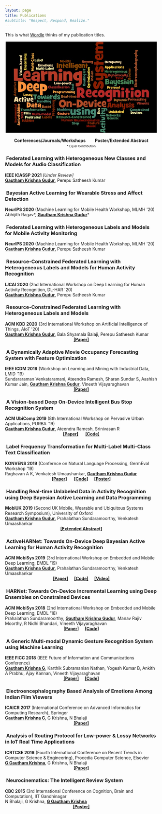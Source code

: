 ```yaml
---
layout: page
title: Publications
#subtitle: "Respect, Respond, Realize."
---
```


This is what <a href="http://wordle.net" target="_blank">Wordle</a> thinks of my publication titles.
<center><img src="/publications/wordcloud_research.jpeg" alt="Wordcloud of my publication titles" width="500" height="300"></center>
<!--[Wordcloud of my publication titles](/publications/wordcloud_research.jpeg?raw=True)-->

<p class="about-users">
<center><span class="fa fa-users about-icon"></span> <strong> Conferences/Journals/Workshops </strong>&nbsp;&nbsp;&nbsp;&nbsp;&nbsp;&nbsp;
<span class="fa fa-file about-icon"></span> <strong> Poster/Extended Abstract </strong></center>

<center><font size=1>* Equal Contribution</font></center>

<h3><span class="fa fa-users about-icon"></span> &nbsp;Federated Learning with Heterogeneous New Classes and Models for Audio Classification</h3>
<b>IEEE ICASSP 2021</b><i> [Under Review]</i><br>
<b><u>Gautham Krishna Gudur</u></b>, Perepu Satheesh Kumar
<!--<center><b><a href="https://2021.ieeeicassp.org/" target="_blank">[Paper]</a></b></center>-->
<!--<a href="https://aiotworkshop.github.io/" target="_blank">-->

<h3><span class="fa fa-users about-icon"></span> &nbsp;Bayesian Active Learning for Wearable Stress and Affect Detection</h3>
<b>NeurIPS 2020</b> (Machine Learning for Mobile Health Workshop, MLMH '20)<br>
Abhijith Ragav*, <b><u>Gautham Krishna Gudur</u></b>*
<!--<center><b><a href="https://sites.google.com/view/ml4mobilehealth-neurips-2020/" target="_blank">[Paper]</a></b></center>-->
<!--<a href="https://sites.google.com/view/ml4mobilehealth-neurips-2020/" target="_blank">-->

<h3><span class="fa fa-users about-icon"></span> &nbsp;Federated Learning with Heterogeneous Labels and Models for Mobile Activity Monitoring</h3>
<b>NeurIPS 2020</b> (Machine Learning for Mobile Health Workshop, MLMH '20)<br>
<b><u>Gautham Krishna Gudur</u></b>, Perepu Satheesh Kumar
<!--<center><b><a href="https://sites.google.com/view/ml4mobilehealth-neurips-2020/" target="_blank">[Paper]</a></b></center>-->
<!--<a href="https://sites.google.com/view/ml4mobilehealth-neurips-2020/" target="_blank">-->

<h3><span class="fa fa-users about-icon"></span> &nbsp;Resource-Constrained Federated Learning with Heterogeneous Labels and Models for Human Activity Recognition</h3>
<b>IJCAI 2020</b> (2nd International Workshop on Deep Learning for Human Activity Recognition, DL-HAR '20)<br>
<b><u>Gautham Krishna Gudur</u></b>, Perepu Satheesh Kumar
<!--<center><b><a href="https://keyplay.github.io/ijcai2020workshop/" target="_blank">[Paper]</a></b></center>->
<!--<a href="https://keyplay.github.io/ijcai2020workshop/" target="_blank">-->


<h3><span class="fa fa-users about-icon"></span> &nbsp;Resource-Constrained Federated Learning with Heterogeneous Labels and Models</h3>
<b>ACM KDD 2020</b> (3rd International Workshop on Artificial Intelligence of Things, AIoT '20)<br>
<b><u>Gautham Krishna Gudur</u></b>, Bala Shyamala Balaji, Perepu Satheesh Kumar
<center><b><a href="https://aiotworkshop.github.io/published/AIoT_10_Gudur_TechnicalPaper_KDD2020.pdf" target="_blank">[Paper]</a></b></center>
<!--<a href="https://aiotworkshop.github.io/" target="_blank">-->

<h3><span class="fa fa-users about-icon"></span> &nbsp;A Dynamically Adaptive Movie Occupancy Forecasting System with Feature Optimization</h3>
<b>IEEE ICDM 2019</b> (Workshop on Learning and Mining with Industrial Data, LMID '19)<br>
Sundararaman Venkataramani, Ateendra Ramesh, Sharan Sundar S, Aashish Kumar Jain, <b><u>Gautham Krishna Gudur</u></b>, Vineeth Vijayaraghavan
<center><b><a href="/publications/ICDMW_2019.pdf" target="_blank">[Paper]</a></b></center>
<!--<a href="https://ieeexplore.ieee.org/document/8955583" target="_blank">-->

<h3><span class="fa fa-users about-icon"></span> &nbsp;A Vision-based Deep On-Device Intelligent Bus Stop Recognition System</h3>
<b>ACM UbiComp 2019</b> (8th International Workshop on Pervasive Urban Applications, PURBA '19)<br>
<b><u>Gautham Krishna Gudur</u></b>, Ateendra Ramesh, Srinivasan R<br>
<center><b><a href="https://cpemis.eng.cmu.ac.th/~santi/purba2019/papers/p23.pdf" target="_blank">[Paper]</a> &nbsp;&nbsp;&nbsp;&nbsp;&nbsp;&nbsp;<a href="https://github.com/gauthamkrishna-g/Intelligent-Bus-Stop-Recognition-System" target="_blank">[Code]</a></b></center>
<!--<a href="https://dl.acm.org/doi/10.1145/3341162.3349323" target="_blank">-->

<h3><span class="fa fa-users about-icon"></span> &nbsp;Label Frequency Transformation for Multi-Label Multi-Class Text Classification</h3>
<b>KONVENS 2019</b> (Confernce on Natural Language Processing, GermEval Workshop '19)<br>
Raghavan A K, Venkatesh Umaashankar, <b><u>Gautham Krishna Gudur</u></b><br>
<center><b><a href="https://www.inf.uni-hamburg.de/en/inst/ab/lt/resources/data/germeval-2019-hmc/paper-8.pdf" target="_blank">[Paper]</a> &nbsp;&nbsp;&nbsp;&nbsp;&nbsp;&nbsp;<a href="https://github.com/oneraghavan/germeval-2019" target="_blank">[Code]</a>&nbsp;&nbsp;&nbsp;&nbsp;&nbsp;&nbsp;<a href="/publications/GermEval_Poster.pdf" target="_blank">[Poster]</a></b></center>
<!--<a href="http://2019.konvens.org/germeval" target="_blank">-->

<h3><span class="fa fa-file about-icon"></span> &nbsp;Handling Real-time Unlabeled Data in Activity Recognition using Deep Bayesian Active Learning and Data Programming</h3>
<b>MobiUK 2019</b> (Second UK Mobile, Wearable and Ubiquitous Systems Research Symposium), University of Oxford<br>
<b><u>Gautham Krishna Gudur</u></b>, Prahalathan Sundaramoorthy, Venkatesh Umaashankar
<center><b><a href="https://mobiuk.org/2019/abstract/S5-P4_Gudur_HandlingRealTimeUnlabeledData.pdf" target="_blank">[Extended Abstract]</a></b></center>
<!--<a href="https://mobiuk.org/programme2019.html" target="_blank">-->

<h3><span class="fa fa-users about-icon"></span> &nbsp;ActiveHARNet: Towards On-Device Deep Bayesian Active Learning for Human Activity Recognition</h3>
<b>ACM MobiSys 2019</b> (3rd International Workshop on Embedded and Mobile Deep Learning, EMDL '19)<br>
<b><u>Gautham Krishna Gudur</u></b>, Prahalathan Sundaramoorthy, Venkatesh Umaashankar
<center><b><a href="https://arxiv.org/pdf/1906.00108.pdf" target="_blank">[Paper]</a>&nbsp;&nbsp;&nbsp;&nbsp;&nbsp;&nbsp;<a href="https://github.com/gauthamkrishna-g/ActiveHARNet" target="_blank">[Code]</a>&nbsp;&nbsp;&nbsp;&nbsp;&nbsp;&nbsp;<a href="https://www.youtube.com/watch?v=Kfy0URcPxyE&t" target="_blank">[Video]</a></b></center>
<!--<a href="https://dl.acm.org/doi/10.1145/3325413.3329790" target="_blank">-->

<h3><span class="fa fa-users about-icon"></span> &nbsp;HARNet: Towards On-Device Incremental Learning using Deep Ensembles on Constrained Devices</h3>
<b>ACM MobiSys 2018</b> (2nd International Workshop on Embedded and Mobile Deep Learning, EMDL '18)<br>
Prahalathan Sundaramoorthy, <b><u>Gautham Krishna Gudur</u></b>, Manav Rajiv Moorthy, R Nidhi Bhandari, Vineeth Vijayaraghavan
<center><b><a href="/publications/EMDLAR_2018.pdf" target="_blank">[Paper]</a>&nbsp;&nbsp;&nbsp;&nbsp;&nbsp;&nbsp;<a href="https://github.com/gauthamkrishna-g/HARNet" target="_blank">[Code]</a></b></center>
<!--;<a href="https://dl.acm.org/doi/10.1145/3212725.3212728" target="_blank">-->

<h3><span class="fa fa-users about-icon"></span> &nbsp;A Generic Multi-modal Dynamic Gesture Recognition System using Machine Learning</h3>
<b>IEEE FICC 2018</b> (IEEE Future of Information and Communications Conference)<br>
<b><u>Gautham Krishna G</u></b>, Karthik Subramanian Nathan, Yogesh Kumar B, Ankith A Prabhu, Ajay Kannan, Vineeth Vijayaraghavan
<center><b><a href="/publications/FICCGR_2018.pdf" target="_blank">[Paper]</a>&nbsp;&nbsp;&nbsp;&nbsp;&nbsp;&nbsp;<a href="https://github.com/gauthamkrishna-g/Dynamic-Gesture-Recognition" target="_blank">[Code]</a></b></center>
<!--<a href="https://link.springer.com/chapter/10.1007/978-3-030-03405-4_42" target="_blank">-->

<h3><span class="fa fa-users about-icon"></span> &nbsp;Electroencephalography Based Analysis of Emotions Among Indian Film Viewers</h3>
<b>ICAICR 2017</b> (International Conference on Advanced Informatics for Computing Research), Springer<br>
<b><u>Gautham Krishna G</u></b>, G Krishna, N Bhalaji
<center><b><a href="/publications/ICAICR_2017.pdf" target="_blank">[Paper]</a></b></center>
<!--<a href="https://link.springer.com/chapter/10.1007/978-981-10-5780-9_13" target="_blank">-->

<h3><span class="fa fa-users about-icon"></span> &nbsp;Analysis of Routing Protocol for Low-power & Lossy Networks in IoT Real Time Applications</h3>
<b>ICRTCSE 2016</b> (Fourth International Conference on Recent Trends in Computer Science & Engineering), Procedia Computer Science, Elsevier<br>
<b><u>G Gautham Krishna</u></b>, G Krishna, N Bhalaji
<center><b><a href="/publications/ICRTCSE_2016.pdf" target="_blank">[Paper]</a></b></center>
<!--<a href="http://www.sciencedirect.com/science/article/pii/S1877050916305002" target="_blank">-->

<h3><span class="fa fa-file about-icon"></span> &nbsp;Neurocinematics: The Intelligent Review System</h3>
<b>CBC 2015</b> (3rd International Conference on Cognition, Brain and Computation), IIT Gandhinagar<br>
N Bhalaji, G Krishna, <b><u>G Gautham Krishna</u></b>
<center><b><a href="/publications/CBC_Poster.pdf" target="_blank">[Poster]</a></b></center>
<!--<a href="/CBC_Abstracts.pdf" target="_blank">-->



